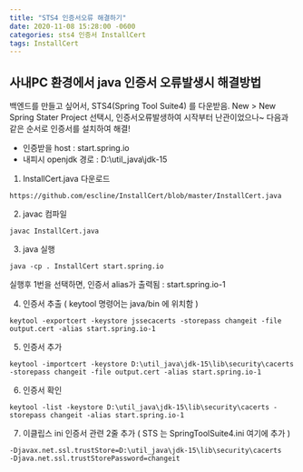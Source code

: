 ```yaml
---
title: "STS4 인증서오류 해결하기"
date: 2020-11-08 15:28:00 -0600
categories: sts4 인증서 InstallCert
tags: InstallCert
---
```

사내PC 환경에서 java 인증서 오류발생시 해결방법
---

백엔드를 만들고 싶어서, STS4(Spring Tool Suite4) 를 다운받음.
New > New Spring Stater Project 선택시, 인증서오류발생하여 시작부터 난관이었으나~
다음과 같은 순서로 인증서를 설치하여 해결!

* 인증받을 host : start.spring.io
* 내피시 openjdk 경로 : D:\util_java\jdk-15

1. InstallCert.java 다운로드
```
https://github.com/escline/InstallCert/blob/master/InstallCert.java
```

2. javac 컴파일
```
javac InstallCert.java
```

3. java 실행
```
java -cp . InstallCert start.spring.io
```

실행후 1번을 선택하면, 인증서 alias가 출력됨 : start.spring.io-1

4. 인증서 추출 ( keytool 명령어는 java/bin 에 위치함 )
```
keytool -exportcert -keystore jssecacerts -storepass changeit -file output.cert -alias start.spring.io-1
```

5. 인증서 추가
```
keytool -importcert -keystore D:\util_java\jdk-15\lib\security\cacerts -storepass changeit -file output.cert -alias start.spring.io-1
```

6. 인증서 확인 
```
keytool -list -keystore D:\util_java\jdk-15\lib\security\cacerts -storepass changeit -alias start.spring.io-1
```

7. 이클립스 ini 인증서 관련 2줄 추가 ( STS 는 SpringToolSuite4.ini 여기에 추가 )
```
-Djavax.net.ssl.trustStore=D:\util_java\jdk-15\lib\security\cacerts
-Djava.net.ssl.trustStorePassword=changeit
```

